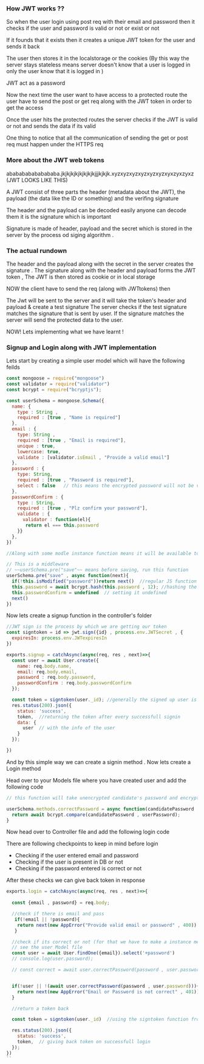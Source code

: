 ### How JWT works ??

So when the user login using post req with their email and password then it checks if the user and password is valid or not or exist or not 

If it founds that it exists then it creates a unique JWT token for the user and sends it back 

The user then stores it in the localstorage or the cookies 
(By this way the server stays stateless means server doesn't know that a user is logged in only the user know that it is logged in )

JWT act as a password 

Now the next time the user want to have access to a protected route the user have to send the post or get req along with the JWT token in order to get the access

Once the user hits the protected routes the server checks if the JWT is valid or not and sends the data if its valid

One thing to notice that all the communication of sending the get or post req must happen under the HTTPS req 




### More about the JWT web tokens

ababababababababa.jkjkjkjkjkjkjkjkjjjkjkjk.xyzxyzxyzxyzxyzxyzxyxzyxzyxz (JWT LOOKS LIKE THIS)

A JWT consist of three parts the header (metadata about the JWT), the payload (the data like the ID or something) and the verifing signature 

The header and the payload can be decoded easily anyone can decode them it is the signature which is important

Signature is made of header, payload and the secret which is stored in the server by the process od siging algorithm .



### The actual rundown

The header and the payload along with the secret in the server creates the signature .
The signature along with the header and payload forms the JWT token ,
The JWT is then stored as cookie or in local storage

NOW the client have to send the req (along with JWTtokens) then 

The Jwt will be sent to the server and it will take the token's header and payload & create a test signature
The server checks if the test signature matches the signature that is sent by user.
If the signature matches the server will send the protected data to the user.


NOW! Lets implementing what we have learnt ! 

### Signup and Login along with JWT implementation

Lets start by creating a simple user model which will have the following feilds

```js
const mongoose = require("mongoose")
const validator = require("validator")
const bcrypt = require("bcryptjs");

const userSchema = mongoose.Schema({
  name: {
    type : String , 
    required : [true , "Name is required"]
  },
  email : {
    type: String ,
    required : [true , "Email is required"],
    unique : true,
    lowercase: true,
    validate : [validator.isEmail , "Provide a valid email"]
  },
  password : {
    type: String,
    required : [true , "Password is required"],
    select : false   // this means the encrypted password will not be visible in the DB
  },
  passwordConfirm : {
    type : String,
    required : [true , "Plz confirm your password"],
    validate : {
      validator : function(el){
       return el === this.password
    }}
  },
})

//Along with some modle instance function means it will be available to all the Users

// This is a middleware
// ~~userSchema.pre("save"~~ means before saving, run this function
userSchema.pre("save" , async function(next){ 
  if(!this.isModified("password"))return next()  //regular JS function to check if its modified
  this.password = await bcrypt.hash(this.password , 12); //hashing the password
  this.passwordConfirm = undefined  // setting it undefined
  next()
})

```

Now lets create a signup function in the controller's folder 

```js
//JWT sign is the process by which we are getting our token
const signtoken = id => jwt.sign({id} , process.env.JWTSecret , {  
  expiresIn: process.env.JWTexpiresIn
})

exports.signup = catchAsync(async(req, res , next)=>{
  const user = await User.create({
    name: req.body.name,
    email: req.body.email,
    password : req.body.password,
    passwordConfirm : req.body.passwordConfirm
  });

  const token = signtoken(user._id); //generally the signed up user is also logged in 
  res.status(200).json({
    status: 'success',
    token,  //returning the token after every successfull signin 
    data: {
      user  // with the info of the user
    }
  });

})


```

And by this simple way we can create a signin method . Now lets create a Login method 

Head over to your Models file where you have created user and add the following code 

```js
// this function will take unencrypted candidate's password and encrypted saved password and copare them whether they are same or not 

userSchema.methods.correctPassword = async function(candidatePassword , userPassword){
  return await bcrypt.compare(candidatePassword , userPassword);
}

```

Now head over to Controller file and add the following login code  


There are following checkpoints to keep in mind before login
- Checking if the user entered email and password
- Checking if the user is present in DB or not 
- Checking if the password entered is correct or not 

After these checks we can give back token in response

```js
exports.login = catchAsync(async(req, res , next)=>{
  
  const {email , password} = req.body;

  //check if there is email and pass
   if(!email || !password){
    return next(new AppError("Provide valid email or password" , 400))
   }

  //check if its correct or not (for that we have to make a instance method which will be available to all the models by default)
  // see the user Model file 
  const user = await User.findOne({email}).select('+password')
  // console.log(user.password);

  // const correct = await user.correctPassword(password , user.password)


  if(!user || !(await user.correctPassword(password , user.password))){
    return next(new AppError("Email or Password is not correct" , 401))
  }

  //return a token back

  const token = signtoken(user._id)  //using the signtoken function from above

  res.status(200).json({
    status: 'success',
    token,  // giving back token on successfull login
  });
})
``